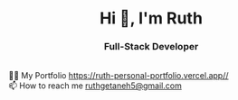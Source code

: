 <h1 align="center">Hi 👋, I'm Ruth</h1>
<h3 align="center">Full-Stack Developer</h3>

<br>👨‍💻 My Portfolio https://ruth-personal-portfolio.vercel.app//<br>
📫 How to reach me ruthgetaneh5@gmail.com

